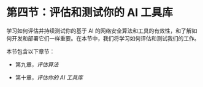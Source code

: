 # 第四节：评估和测试你的 AI 工具库

学习如何评估并持续测试你的基于 AI 的网络安全算法和工具的有效性，和了解如何开发和部署它们一样重要。在本节中，我们将学习如何评估和测试我们的工作。

本节包含以下章节：

+   第九章，*评估算法*

+   第十章，*评估你的 AI 工具库*
